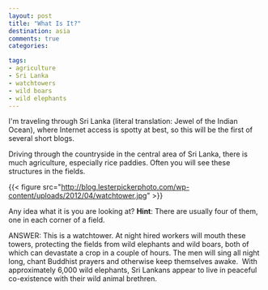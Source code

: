 ```yaml
---
layout: post
title: "What Is It?"
destination: asia
comments: true
categories:

tags:
- agriculture
- Sri Lanka
- watchtowers
- wild boars
- wild elephants
---
```

I'm traveling through Sri Lanka (literal translation: Jewel of the Indian Ocean), where Internet access is spotty at best, so this will be the first of several short blogs.

Driving through the countryside in the central area of Sri Lanka, there is much agriculture, especially rice paddies. Often you will see these structures in the fields.

{{< figure src="http://blog.lesterpickerphoto.com/wp-content/uploads/2012/04/watchtower.jpg" >}}

Any idea what it is you are looking at? <strong>Hint</strong>: There are usually four of them, one in each corner of a field.

ANSWER: This is a watchtower. At night hired workers will mouth these towers, protecting the fields from wild elephants and wild boars, both of which can devastate a crop in a couple of hours. The men will sing all night long, chant Buddhist prayers and otherwise keep themselves awake.  With approximately 6,000 wild elephants, Sri Lankans appear to live in peaceful co-existence with their wild animal brethren.
